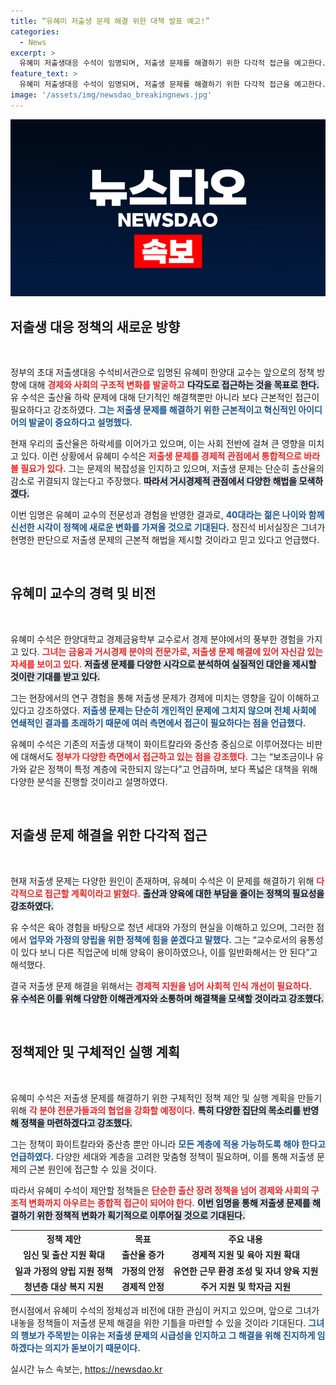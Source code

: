 ```yaml
---
title: “유혜미 저출생 문제 해결 위한 대책 발표 예고!”
categories:
  - News
excerpt: >
  유혜미 저출생대응 수석이 임명되며, 저출생 문제를 해결하기 위한 다각적 접근을 예고한다. 경제 전문가로서의 경험을 바탕으로 구조적 변화를 제안하며, 출산율 반등을 위한 획기적인 대안 마련에 나선다.
feature_text: >
  유혜미 저출생대응 수석이 임명되며, 저출생 문제를 해결하기 위한 다각적 접근을 예고한다. 경제 전문가로서의 경험을 바탕으로 구조적 변화를 제안하며, 출산율 반등을 위한 획기적인 대안 마련에 나선다.
image: '/assets/img/newsdao_breakingnews.jpg'
---
```


<p><img src="/assets/img/newsdao_breakingnews.jpg" alt="ranknews 속보" /></p>

<h2 data-ke-size="size26">저출생 대응 정책의 새로운 방향</h2>

<p data-ke-size="size16">&nbsp;</p>

<p>정부의 초대 저출생대응 수석비서관으로 임명된 유혜미 한양대 교수는 앞으로의 정책 방향에 대해 <b><span style="color: #ee2323;">경제와 사회의 구조적 변화를 발굴하고</span></b> <b><span style="background-color: #21538527;">다각도로 접근하는 것을 목표로 한다.</span></b> 유 수석은 출산율 하락 문제에 대해 단기적인 해결책뿐만 아니라 보다 근본적인 접근이 필요하다고 강조하였다. <b><span style="color: #1a5490;">그는 저출생 문제를 해결하기 위한 근본적이고 혁신적인 아이디어의 발굴이 중요하다고 설명했다.</span></b></p>

<p>현재 우리의 출산율은 하락세를 이어가고 있으며, 이는 사회 전반에 걸쳐 큰 영향을 미치고 있다. 이런 상황에서 유혜미 수석은 <b><span style="color: #ee2323;">저출생 문제를 경제적 관점에서 통합적으로 바라볼 필요가 있다.</span></b> 그는 문제의 복잡성을 인지하고 있으며, 저출생 문제는 단순히 출산율의 감소로 귀결되지 않는다고 주장했다. <b><span style="background-color: #21538527;">따라서 거시경제적 관점에서 다양한 해법을 모색하겠다.</span></b></p>

<p>이번 임명은 유혜미 교수의 전문성과 경험을 반영한 결과로, <b><span style="color: #1a5490;">40대라는 젊은 나이와 함께 신선한 시각이 정책에 새로운 변화를 가져올 것으로 기대된다.</span></b> 정진석 비서실장은 그녀가 현명한 판단으로 저출생 문제의 근본적 해법을 제시할 것이라고 믿고 있다고 언급했다.</p>

<p data-ke-size="size16">&nbsp;</p>

<h2 data-ke-size="size26">유혜미 교수의 경력 및 비전</h2>

<p data-ke-size="size16">&nbsp;</p>

<p>유혜미 수석은 한양대학교 경제금융학부 교수로서 경제 분야에서의 풍부한 경험을 가지고 있다. <b><span style="color: #ee2323;">그녀는 금융과 거시경제 분야의 전문가로, 저출생 문제 해결에 있어 자신감 있는 자세를 보이고 있다.</span></b> <b><span style="background-color: #21538527;">저출생 문제를 다양한 시각으로 분석하여 실질적인 대안을 제시할 것이란 기대를 받고 있다.</span></b> </p>

<p>그는 현장에서의 연구 경험을 통해 저출생 문제가 경제에 미치는 영향을 깊이 이해하고 있다고 강조하였다. <b><span style="color: #1a5490;">저출생 문제는 단순히 개인적인 문제에 그치지 않으며 전체 사회에 연쇄적인 결과를 초래하기 때문에 여러 측면에서 접근이 필요하다는 점을 언급했다.</span></b></p>

<p>유혜미 수석은 기존의 저출생 대책이 화이트칼라와 중산층 중심으로 이루어졌다는 비판에 대해서도 <b><span style="color: #ee2323;">정부가 다양한 측면에서 접근하고 있는 점을 강조했다.</span></b> 그는 “보조금이나 유가와 같은 정책이 특정 계층에 국한되지 않는다”고 언급하며, 보다 폭넓은 대책을 위해 다양한 분석을 진행할 것이라고 설명하였다.</p>

<p data-ke-size="size16">&nbsp;</p>

<h2 data-ke-size="size26">저출생 문제 해결을 위한 다각적 접근</h2>

<p data-ke-size="size16">&nbsp;</p>

<p>현재 저출생 문제는 다양한 원인이 존재하며, 유혜미 수석은 이 문제를 해결하기 위해 <b><span style="color: #ee2323;">다각적으로 접근할 계획이라고 밝혔다.</span></b> <b><span style="background-color: #21538527;">출산과 양육에 대한 부담을 줄이는 정책의 필요성을 강조하였다.</span></b> </p>

<p>유 수석은 육아 경험을 바탕으로 청년 세대와 가정의 현실을 이해하고 있으며, 그러한 점에서 <b><span style="color: #1a5490;">업무와 가정의 양립을 위한 정책에 힘을 쏟겠다고 말했다.</span></b> 그는 “교수로서의 융통성이 있다 보니 다른 직업군에 비해 양육이 용이하였으나, 이를 일반화해서는 안 된다”고 해석했다.</p>

<p>결국 저출생 문제 해결을 위해서는 <b><span style="color: #ee2323;">경제적 지원을 넘어 사회적 인식 개선이 필요하다.</span></b> </br><b><span style="background-color: #21538527;">유 수석은 이를 위해 다양한 이해관계자와 소통하며 해결책을 모색할 것이라고 강조했다.</span></b></p>

<p data-ke-size="size16">&nbsp;</p>

<h2 data-ke-size="size26">정책제안 및 구체적인 실행 계획</h2>

<p data-ke-size="size16">&nbsp;</p>

<p>유혜미 수석은 저출생 문제를 해결하기 위한 구체적인 정책 제안 및 실행 계획을 만들기 위해 <b><span style="color: #ee2323;">각 분야 전문가들과의 협업을 강화할 예정이다.</span></b> <b><span style="background-color: #21538527;">특히 다양한 집단의 목소리를 반영해 정책을 마련하겠다고 강조했다.</span></b></p>

<p>그는 정책이 화이트칼라와 중산층 뿐만 아니라 <b><span style="color: #1a5490;">모든 계층에 적용 가능하도록 해야 한다고 언급하였다.</span></b> 다양한 세대와 계층을 고려한 맞춤형 정책이 필요하며, 이를 통해 저출생 문제의 근본 원인에 접근할 수 있을 것이다. </p>

<p>따라서 유혜미 수석이 제안할 정책들은 <b><span style="color: #ee2323;">단순한 출산 장려 정책을 넘어 경제와 사회의 구조적 변화까지 아우르는 종합적 접근이 되어야 한다.</span></b> <b><span style="background-color: #21538527;">이번 임명을 통해 저출생 문제를 해결하기 위한 정책적 변화가 획기적으로 이루어질 것으로 기대된다.</span></b></p>

<table>
    <tr>
        <th style="text-align: center;">정책 제안</th>
        <th style="text-align: center;">목표</th>
        <th style="text-align: center;">주요 내용</th>
    </tr>
    <tr>
        <td style="text-align: center; height: 17px;"><b>임신 및 출산 지원 확대</b></td>
        <td style="text-align: center; height: 17px;"><b>출산율 증가</b></td>
        <td style="text-align: center; height: 17px;"><b>경제적 지원 및 육아 지원 확대</b></td>
    </tr>
    <tr>
        <td style="text-align: center; height: 17px;"><b>일과 가정의 양립 지원 정책</b></td>
        <td style="text-align: center; height: 17px;"><b>가정의 안정</b></td>
        <td style="text-align: center; height: 17px;"><b>유연한 근무 환경 조성 및 자녀 양육 지원</b></td>
    </tr>
    <tr>
        <td style="text-align: center; height: 17px;"><b>청년층 대상 복지 지원</b></td>
        <td style="text-align: center; height: 17px;"><b>경제적 안정</b></td>
        <td style="text-align: center; height: 17px;"><b>주거 지원 및 학자금 지원</b></td>
    </tr>
</table>

<p>현시점에서 유혜미 수석의 정체성과 비전에 대한 관심이 커지고 있으며, 앞으로 그녀가 내놓을 정책들이 저출생 문제 해결을 위한 기틀을 마련할 수 있을 것이라 기대된다. <b><span style="color: #1a5490;">그녀의 행보가 주목받는 이유는 저출생 문제의 시급성을 인지하고 그 해결을 위해 진지하게 임하겠다는 의지가 돋보이기 때문이다.</span></b></p>
실시간 뉴스 속보는, <a href="https://newsdao.kr" rel="dofollow">https://newsdao.kr</a>


